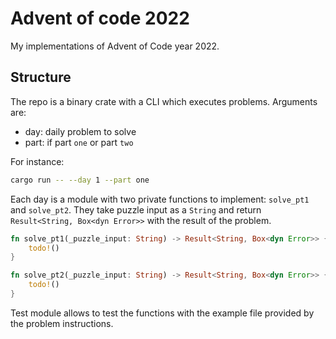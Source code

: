 # Advent of code 2022
My implementations of Advent of Code year 2022.

## Structure

The repo is a binary crate with a CLI which executes problems.
Arguments are:
- day: daily problem to solve
- part: if part `one` or part `two`

For instance:
```bash
cargo run -- --day 1 --part one
```

Each day is a module with two private functions to implement: `solve_pt1` and `solve_pt2`. 
They take puzzle input as a `String` and return `Result<String, Box<dyn Error>>` with the result of the problem.
```rs
fn solve_pt1(_puzzle_input: String) -> Result<String, Box<dyn Error>> {
    todo!()
}

fn solve_pt2(_puzzle_input: String) -> Result<String, Box<dyn Error>> {
    todo!()
}
```
Test module allows to test the functions with the example file provided by the problem instructions.
